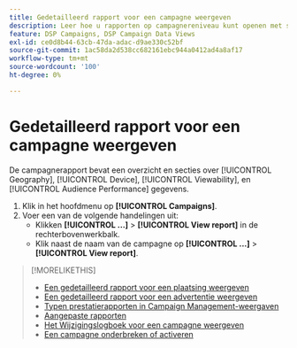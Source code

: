 ```yaml
---
title: Gedetailleerd rapport voor een campagne weergeven
description: Leer hoe u rapporten op campagnereniveau kunt openen met secties over de gegevens Geografie, Apparaat, Viewability en Publiek.
feature: DSP Campaigns, DSP Campaign Data Views
exl-id: ce0d8b44-63cb-47da-adac-d9ae330c52bf
source-git-commit: 1ac58da2d538cc682161ebc944a0412ad4a8af17
workflow-type: tm+mt
source-wordcount: '100'
ht-degree: 0%

---
```


# Gedetailleerd rapport voor een campagne weergeven

De <!--legacy --> campagnerapport bevat een overzicht en secties over [!UICONTROL Geography], [!UICONTROL Device], [!UICONTROL Viewability], en [!UICONTROL Audience Performance] gegevens.

1. Klik in het hoofdmenu op **[!UICONTROL Campaigns]**.
1. Voer een van de volgende handelingen uit:
   * Klikken **[!UICONTROL ...]** > **[!UICONTROL View report]** in de rechterbovenwerkbalk.
   * Klik naast de naam van de campagne op  **[!UICONTROL ...]** > **[!UICONTROL View report]**.

>[!MORELIKETHIS]
>
>* [Een gedetailleerd rapport voor een plaatsing weergeven](/help/dsp/campaign-management/placements/placement-view-report.md)
>* [Een gedetailleerd rapport voor een advertentie weergeven](/help/dsp/campaign-management/ads/ad-view-report.md)
>* [Typen prestatierapporten in Campaign Management-weergaven](/help/dsp/campaign-management/reports/campaign-reports-about.md)
>* [Aangepaste rapporten](/help/dsp/reports/report-about.md)
>* [Het Wijzigingslogboek voor een campagne weergeven](campaign-change-log.md)
>* [Een campagne onderbreken of activeren](campaign-pause-activate.md)
